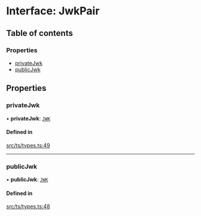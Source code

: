 # Interface: JwkPair

## Table of contents

### Properties

- [privateJwk](JwkPair.md#privatejwk)
- [publicJwk](JwkPair.md#publicjwk)

## Properties

### privateJwk

• **privateJwk**: [`JWK`](JWK.md)

#### Defined in

[src/ts/types.ts:49](https://gitlab.com/i3-market/code/wp3/t3.3/non-repudiable-exchange/non-repudiable-proofs/-/blob/cd48614/src/ts/types.ts#L49)

___

### publicJwk

• **publicJwk**: [`JWK`](JWK.md)

#### Defined in

[src/ts/types.ts:48](https://gitlab.com/i3-market/code/wp3/t3.3/non-repudiable-exchange/non-repudiable-proofs/-/blob/cd48614/src/ts/types.ts#L48)
